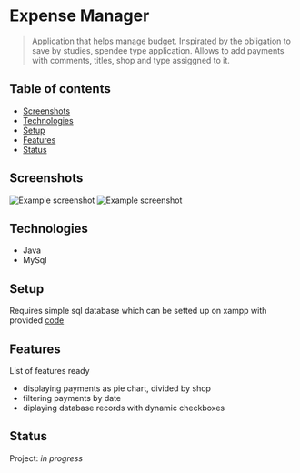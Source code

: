 # Expense Manager
> Application that helps manage budget. Inspirated by the obligation to save by studies, spendee type application. Allows to add payments with comments, titles, shop and type assiggned to it.

## Table of contents
* [Screenshots](#screenshots)
* [Technologies](#technologies)
* [Setup](#setup)
* [Features](#features)
* [Status](#status)

## Screenshots
![Example screenshot](https://snipboard.io/KUmR7D.jpg)
![Example screenshot](https://snipboard.io/EfyNgz.jpg)

## Technologies
* Java
* MySql

## Setup
Requires simple sql database which can be setted up on xampp with provided [code](https://pastebin.pl/view/raw/4b8a726c)

## Features
List of features ready
* displaying payments as pie chart, divided by shop 
* filtering payments by date 
* diplaying database records with dynamic checkboxes 

## Status
Project: _in progress_
